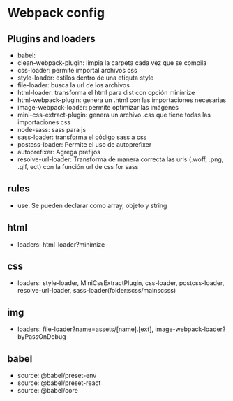# Webpack config

## Plugins and loaders

- babel:
- clean-webpack-plugin: limpia la carpeta cada vez que se compila
- css-loader: permite importal archivos css
- style-loader: estilos dentro de una etiquta style
- file-loader: busca la url de los archivos
- html-loader: transforma el html para dist con opción minimize
- html-webpack-plugin: genera un .html con las importaciones necesarias
- image-webpack-loader: permite optimizar las imágenes
- mini-css-extract-plugin: genera un archivo .css que tiene todas las importaciones css
- node-sass: sass para js
- sass-loader: transforma el código sass a css
- postcss-loader: Permite el uso de autoprefixer
- autoprefixer: Agrega prefijos
- resolve-url-loader: Transforma de manera correcta las urls (.woff, .png, .gif, ect) con la función url de css for sass

## rules

- use: Se pueden declarar como array, objeto y string

## html

- loaders: html-loader?minimize

## css

- loaders: style-loader, MiniCssExtractPlugin, css-loader, postcss-loader, resolve-url-loader, sass-loader(folder:scss/mainscsss)

## img

- loaders: file-loader?name=assets/[name].[ext], image-webpack-loader?byPassOnDebug

## babel

- source: @babel/preset-env
- source: @babel/preset-react
- source: @babel/core